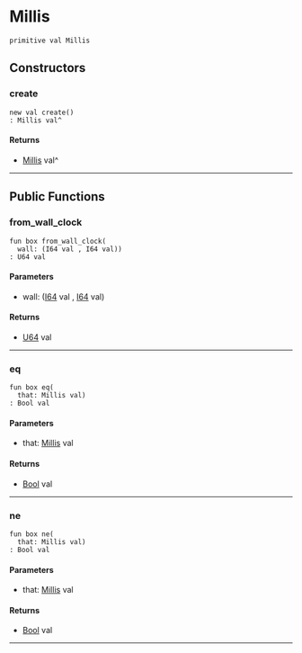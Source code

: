 # Millis

```pony
primitive val Millis
```

## Constructors

### create

```pony
new val create()
: Millis val^
```

#### Returns

* [Millis](pony-kafka-Millis) val^

---

## Public Functions

### from_wall_clock

```pony
fun box from_wall_clock(
  wall: (I64 val , I64 val))
: U64 val
```
#### Parameters

*   wall: ([I64](builtin-I64) val , [I64](builtin-I64) val)

#### Returns

* [U64](builtin-U64) val

---

### eq

```pony
fun box eq(
  that: Millis val)
: Bool val
```
#### Parameters

*   that: [Millis](pony-kafka-Millis) val

#### Returns

* [Bool](builtin-Bool) val

---

### ne

```pony
fun box ne(
  that: Millis val)
: Bool val
```
#### Parameters

*   that: [Millis](pony-kafka-Millis) val

#### Returns

* [Bool](builtin-Bool) val

---

